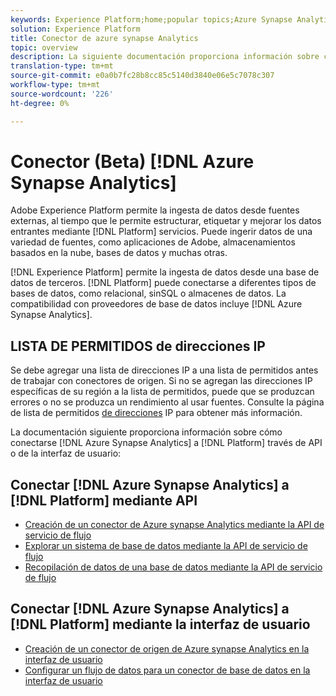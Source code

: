 ```yaml
---
keywords: Experience Platform;home;popular topics;Azure Synapse Analytics;azure synapse analytics;Synapse;synapse
solution: Experience Platform
title: Conector de azure synapse Analytics
topic: overview
description: La siguiente documentación proporciona información sobre cómo conectar Azure synapse Analytics a la plataforma mediante API o la interfaz de usuario.
translation-type: tm+mt
source-git-commit: e0a0b7fc28b8cc85c5140d3840e06e5c7078c307
workflow-type: tm+mt
source-wordcount: '226'
ht-degree: 0%

---
```



# Conector (Beta) [!DNL Azure Synapse Analytics]

Adobe Experience Platform permite la ingesta de datos desde fuentes externas, al tiempo que le permite estructurar, etiquetar y mejorar los datos entrantes mediante [!DNL Platform] servicios. Puede ingerir datos de una variedad de fuentes, como aplicaciones de Adobe, almacenamientos basados en la nube, bases de datos y muchas otras.

[!DNL Experience Platform] permite la ingesta de datos desde una base de datos de terceros. [!DNL Platform] puede conectarse a diferentes tipos de bases de datos, como relacional, sinSQL o almacenes de datos. La compatibilidad con proveedores de base de datos incluye [!DNL Azure Synapse Analytics].

## LISTA DE PERMITIDOS de direcciones IP

Se debe agregar una lista de direcciones IP a una lista de permitidos antes de trabajar con conectores de origen. Si no se agregan las direcciones IP específicas de su región a la lista de permitidos, puede que se produzcan errores o no se produzca un rendimiento al usar fuentes. Consulte la página de lista de permitidos [de direcciones](../../ip-address-allow-list.md) IP para obtener más información.

La documentación siguiente proporciona información sobre cómo conectarse [!DNL Azure Synapse Analytics] a [!DNL Platform] través de API o de la interfaz de usuario:

## Conectar [!DNL Azure Synapse Analytics] a [!DNL Platform] mediante API

- [Creación de un conector de Azure synapse Analytics mediante la API de servicio de flujo](../../tutorials/api/create/databases/synapse-analytics.md)
- [Explorar un sistema de base de datos mediante la API de servicio de flujo](../../tutorials/api/explore/database-nosql.md)
- [Recopilación de datos de una base de datos mediante la API de servicio de flujo](../../tutorials/api/collect/database-nosql.md)

## Conectar [!DNL Azure Synapse Analytics] a [!DNL Platform] mediante la interfaz de usuario

- [Creación de un conector de origen de Azure synapse Analytics en la interfaz de usuario](../../tutorials/ui/create/databases/synapse-analytics.md)
- [Configurar un flujo de datos para un conector de base de datos en la interfaz de usuario](../../tutorials/ui/dataflow/databases.md)
